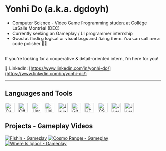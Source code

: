 # Yonhi Do (a.k.a. dgdoyh)


- Computer Science - Video Game Programming student at Collège LaSalle Montréal (DEC) <br />
- Currently seeking an Gameplay / UI programmer internship <br />
- Good at finding logical or visual bugs and fixing them. You can call me a code polisher 🧑‍🔧 <br />

<br />
If you're looking for a cooperative & detail-oriented intern, I'm here for you! <br />

📩 LinkedIn: [https://www.linkedin.com/in/yonhi-do/](https://www.linkedin.com/in/yonhi-do/)

---

## Languages and Tools

<img align="left" alt="C++" width="30px" style="padding-right:10px;" src="https://cdn.jsdelivr.net/gh/devicons/devicon@latest/icons/cplusplus/cplusplus-original.svg" />
<img align="left" alt="C#" width="30px" style="padding-right:10px;" src="https://cdn.jsdelivr.net/gh/devicons/devicon@latest/icons/csharp/csharp-original.svg" />
<img align="left" alt="Unreal" width="30px" style="padding-right:10px;" src="https://cdn.jsdelivr.net/gh/devicons/devicon@latest/icons/unrealengine/unrealengine-original.svg" />
<img align="left" alt="Unity" width="30px" style="padding-right:10px;" src="https://cdn.jsdelivr.net/gh/devicons/devicon@latest/icons/unity/unity-original.svg" />          
<img align="left" alt="Java" width="30px" style="padding-right:10px;" src="https://cdn.jsdelivr.net/gh/devicons/devicon/icons/java/java-original.svg"/>
<img align="left" alt="Git" width="30px" style="padding-right:10px;" src="https://cdn.jsdelivr.net/gh/devicons/devicon/icons/git/git-original.svg" />
<img align="left" alt="HTML" width="30px" style="padding-right:10px;" src="https://cdn.jsdelivr.net/gh/devicons/devicon/icons/html5/html5-plain.svg" />
<img align="left" alt="CSS" width="30px" style="padding-right:10px;" src="https://cdn.jsdelivr.net/gh/devicons/devicon/icons/css3/css3-plain.svg" />
<img align="left" alt="JavaScript" width="30px" style="padding-right:10px;" src="https://cdn.jsdelivr.net/gh/devicons/devicon/icons/javascript/javascript-plain.svg" />
<img align="left" alt="JavaScript" width="30px" style="padding-right:10px;" src="https://cdn.jsdelivr.net/gh/devicons/devicon@latest/icons/azuredevops/azuredevops-original.svg" />

<br />
<br />

## Projects - Gameplay Videos

[![Fishin - Gameplay](https://ytcards.demolab.com/?id=Mv7gfqVRNNs&title=Fishin+-+Gameplay&lang=en&timestamp=1733547600&background_color=%230d1117&title_color=%23ffffff&stats_color=%23dedede&max_title_lines=1&width=250&border_radius=5&duration=172 "Fishin - Gameplay")](https://www.youtube.com/watch?v=Mv7gfqVRNNs)
[![Cosmo Ranger - Gameplay](https://ytcards.demolab.com/?id=1jJAs72NPn4&title=Cosmo+Ranger+-+Gameplay&lang=en&timestamp=1734066000&background_color=%230d1117&title_color=%23ffffff&stats_color=%23dedede&max_title_lines=1&width=250&border_radius=5&duration=177 "Cosmo Ranger - Gameplay")](https://youtu.be/1jJAs72NPn4?si=MMH90hk0EQx3Eu0W)
[![Where Is Igloo? - Gameplay](https://ytcards.demolab.com/?id=ZxOaRR7jKgA&title=Where+Is+My+Igloo?+-+Gameplay&lang=en&timestamp=1734492900&background_color=%230d1117&title_color=%23ffffff&stats_color=%23dedede&max_title_lines=1&width=250&border_radius=5&duration=52 "Where Is Igloo? - Gameplay")](https://www.youtube.com/watch?v=ZxOaRR7jKgA)
